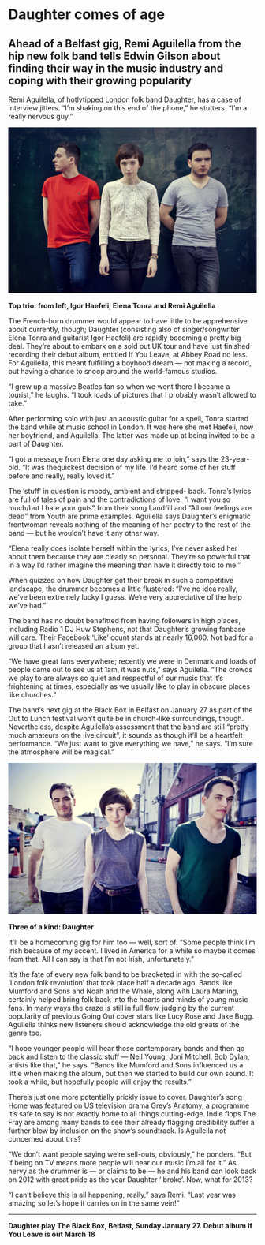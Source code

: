 # Daughter comes of age
## Ahead of a Belfast gig, Remi Aguilella from the hip new folk band tells Edwin Gilson about finding their way in the music industry and coping with their growing popularity

Remi Aguilella, of hotlytipped London folk band Daughter, has a case of interview jitters. “I’m shaking on this end of the phone,” he stutters. “I’m a really nervous guy.”

<img src="/Images/Stacey Hatfield/Photographyby_StaceyHatfield_Daughter_IMG_5782_D_re.jpg">

**Top trio: from left, Igor Haefeli, Elena Tonra and Remi Aguilella**

The French-born drummer would appear to have little to be apprehensive about currently, though; Daughter (consisting also of singer/songwriter Elena Tonra and guitarist Igor Haefeli) are rapidly becoming a pretty big deal. They’re about to embark on a sold out UK tour and have just finished recording their debut album, entitled If You Leave, at Abbey Road no less. For Aguilella, this meant fulfilling a boyhood dream — not making a record, but having a chance to snoop around the world-famous studios.

“I grew up a massive Beatles fan so when we went there I became a tourist,” he laughs. “I took loads of pictures that I probably wasn’t allowed to take.” 

After performing solo with just an acoustic guitar for a spell, Tonra started the band while at music school in London. It was here she met Haefeli, now her boyfriend, and Aguilella. The latter was made up at being invited to be a part of Daughter. 

“I got a message from Elena one day asking me to join,” says the 23-year-old. “It was thequickest decision of my life. I’d heard some of her stuff before and really, really loved it.”

The ‘stuff’ in question is moody, ambient and stripped- back. Tonra’s lyrics are full of tales of pain and the contradictions of love: “I want you so much/but I hate your guts” from their song Landfill and “All our feelings are dead” from Youth are prime examples. Aguilella says Daughter’s enigmatic frontwoman reveals nothing of the meaning of her poetry to the rest of the band — but he wouldn’t have it any other way.

“Elena really does isolate herself within the lyrics; I’ve never asked her about them because they are clearly so personal. They’re so powerful that in a way I’d rather imagine the meaning than have it directly told to me.”

When quizzed on how Daughter got their break in such a competitive landscape, the drummer becomes a little flustered: “I’ve no idea really, we’ve been extremely lucky I guess. We’re very appreciative of the help we’ve had.”

The band has no doubt benefitted from having followers in high places, including Radio 1 DJ Huw Stephens, not that Daughter’s growing fanbase will care. Their Facebook ‘Like’ count stands at nearly 16,000. Not bad for a group that hasn’t released an album yet.

“We have great fans everywhere; recently we were in Denmark and loads of people came out to see us at 1am, it was nuts,” says Aguilella. “The crowds we play to are always so quiet and respectful of our music that it’s frightening at times, especially as we usually like to play in obscure places like churches.”

The band’s next gig at the Black Box in Belfast on January 27 as part of the Out to Lunch festival won’t quite be in church-like surroundings, though. Nevertheless, despite Aguilella’s assessment that the band are still “pretty much amateurs on the live circuit”, it sounds as though it’ll be a heartfelt performance. “We just want to give everything we have,” he says. “I’m sure the atmosphere will be magical.”

<img src="/Images/Stacey Hatfield/Daughter.jpg">

**Three of a kind: Daughter**

It’ll be a homecoming gig for him too — well, sort of. “Some people think I’m Irish because of my accent. I lived in America for a while so maybe it comes from that. All I can say is that I’m not Irish, unfortunately.”

It’s the fate of every new folk band to be bracketed in with the so-called ‘London folk revolution’ that took place half a decade ago. Bands like Mumford and Sons and Noah and the Whale, along with Laura Marling, certainly helped bring folk back into the hearts and minds of young music fans. In many ways the craze is still in full flow, judging by the current popularity of previous Going Out cover stars like Lucy Rose and Jake Bugg. Aguilella thinks new listeners should acknowledge the old greats of the genre too.

“I hope younger people will hear those contemporary bands and then go back and listen to the classic stuff — Neil Young, Joni Mitchell, Bob Dylan, artists like that,” he says. “Bands like Mumford and Sons influenced us a little when making the album, but then we started to build our own sound. It took a while, but hopefully people will enjoy the results.”

There’s just one more potentially prickly issue to cover. Daughter’s song Home was featured on US television drama Grey’s Anatomy, a programme it’s safe to say is not exactly home to all things cutting-edge. Indie flops The Fray are among many bands to see their already flagging credibility suffer a further blow by inclusion on the show’s soundtrack. Is Aguilella not concerned about this?

“We don’t want people saying we’re sell-outs, obviously,” he ponders. “But if being on TV means more people will hear our music I’m all for it.” As nervy as the drummer is — or claims to be — he and his band can look back on 2012 with great pride as the year Daughter ‘ broke’. Now, what for 2013?

“I can’t believe this is all happening, really,” says Remi. “Last year was amazing so let’s hope it carries on in the same vein!”

---

**Daughter play The Black Box, Belfast, Sunday January 27. Debut album If You Leave is out March 18**

